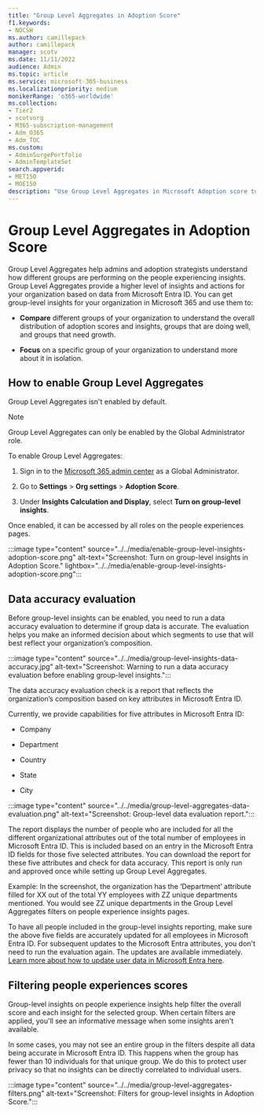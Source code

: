 ```yaml
---
title: "Group Level Aggregates in Adoption Score"
f1.keywords:
- NOCSH
ms.author: camillepack
author: camillepack
manager: scotv
ms.date: 11/11/2022
audience: Admin
ms.topic: article
ms.service: microsoft-365-business
ms.localizationpriority: medium
monikerRange: 'o365-worldwide'
ms.collection: 
- Tier2
- scotvorg
- M365-subscription-management 
- Adm_O365
- Adm_TOC
ms.custom: 
- AdminSurgePortfolio
- AdminTemplateSet
search.appverid:
- MET150
- MOE150
description: "Use Group Level Aggregates in Microsoft Adoption score to get group-level insights for your organization in Microsoft 365."
---
```

# Group Level Aggregates in Adoption Score

Group Level Aggregates help admins and adoption strategists understand how different groups are performing on the people experiencing insights. Group Level Aggregates provide a higher level of insights and actions for your organization based on data from Microsoft Entra ID. You can get group-level insights for your organization in Microsoft 365 and use them to:

- **Compare** different groups of your organization to understand the overall distribution of adoption scores and insights, groups that are doing well, and groups that need growth.

- **Focus** on a specific group of your organization to understand more about it in isolation.

## How to enable Group Level Aggregates

Group Level Aggregates isn't enabled by default.

> [!NOTE]
> Group Level Aggregates can only be enabled by the Global Administrator role.  
  
To enable Group Level Aggregates:

1. Sign in to the [Microsoft 365 admin center](https://admin.microsoft.com/) as a Global Administrator.

2. Go to **Settings** \> **Org settings** \> **Adoption Score**.

3. Under **Insights Calculation and Display**, select **Turn on group-level insights**.

Once enabled, it can be accessed by all roles on the people experiences pages.

:::image type="content" source="../../media/enable-group-level-insights-adoption-score.png" alt-text="Screenshot: Turn on group-level insights in Adoption Score." lightbox="../../media/enable-group-level-insights-adoption-score.png":::

## Data accuracy evaluation

Before group-level insights can be enabled, you need to run a data accuracy evaluation to determine if group data is accurate. The evaluation helps you make an informed decision about which segments to use that will best reflect your organization’s composition.

:::image type="content" source="../../media/group-level-insights-data-accuracy.jpg" alt-text="Screenshot: Warning to run a data accuracy evaluation before enabling group-level insights.":::

The data accuracy evaluation check is a report that reflects the organization’s composition based on key attributes in Microsoft Entra ID.

Currently, we provide capabilities for five attributes in Microsoft Entra ID:

- Company

- Department

- Country

- State

- City

:::image type="content" source="../../media/group-level-aggregates-data-evaluation.png" alt-text="Screenshot: Group-level data evaluation report.":::

The report displays the number of people who are included for all the different organizational attributes out of the total number of employees in Microsoft Entra ID. This is included based on an entry in the Microsoft Entra ID fields for those five selected attributes. You can download the report for these five attributes and check for data accuracy. This report is only run and approved once while setting up Group Level Aggregates.

Example: In the screenshot, the organization has the ‘Department’ attribute filled for XX out of the total YY employees with ZZ unique departments mentioned. You would see ZZ unique departments in the Group Level Aggregates filters on people experience insights pages.

To have all people included in the group-level insights reporting, make sure the above five fields are accurately updated for all employees in Microsoft Entra ID. For subsequent updates to the Microsoft Entra attributes, you don't need to run the evaluation again. The updates are available immediately. [Learn more about how to update user data in Microsoft Entra here](/azure/active-directory/fundamentals/active-directory-users-profile-azure-portal).

## Filtering people experiences scores

Group-level insights on people experience insights help filter the overall score and each insight for the selected group. When certain filters are applied, you'll see an informative message when some insights aren't available.

In some cases, you may not see an entire group in the filters despite all data being accurate in Microsoft Entra ID. This happens when the group has fewer than 10 individuals for that unique group. We do this to protect user privacy so that no insights can be directly correlated to individual users.

:::image type="content" source="../../media/group-level-aggregates-filters.png" alt-text="Screenshot: Filters for group-level insights in Adoption Score.":::
